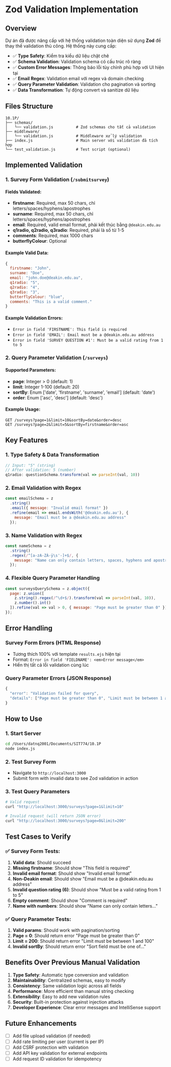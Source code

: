 # Zod Validation Implementation

## Overview
Dự án đã được nâng cấp với hệ thống validation toàn diện sử dụng **Zod** để thay thế validation thủ công. Hệ thống này cung cấp:

- ✅ **Type Safety**: Kiểm tra kiểu dữ liệu chặt chẽ
- ✅ **Schema Validation**: Validation schema có cấu trúc rõ ràng
- ✅ **Custom Error Messages**: Thông báo lỗi tùy chỉnh phù hợp với UI hiện tại
- ✅ **Email Regex**: Validation email với regex và domain checking
- ✅ **Query Parameter Validation**: Validation cho pagination và sorting
- ✅ **Data Transformation**: Tự động convert và sanitize dữ liệu

## Files Structure

```
10.1P/
├── schemas/
│   └── validation.js          # Zod schemas cho tất cả validation
├── middleware/
│   └── validation.js          # Middleware xử lý validation
├── index.js                   # Main server với validation đã tích hợp
└── test_validation.js         # Test script (optional)
```

## Implemented Validation

### 1. Survey Form Validation (`/submitsurvey`)

#### Fields Validated:
- **firstname**: Required, max 50 chars, chỉ letters/spaces/hyphens/apostrophes
- **surname**: Required, max 50 chars, chỉ letters/spaces/hyphens/apostrophes  
- **email**: Required, valid email format, phải kết thúc bằng `@deakin.edu.au`
- **q1radio, q2radio, q3radio**: Required, phải là số từ 1-5
- **comments**: Required, max 1000 chars
- **butterflyColour**: Optional

#### Example Valid Data:
```javascript
{
  firstname: "John",
  surname: "Doe", 
  email: "john.doe@deakin.edu.au",
  q1radio: "5",
  q2radio: "4", 
  q3radio: "3",
  butterflyColour: "blue",
  comments: "This is a valid comment."
}
```

#### Example Validation Errors:
- `Error in field 'FIRSTNAME': This field is required`
- `Error in field 'EMAIL': Email must be a @deakin.edu.au address`
- `Error in field 'SURVEY QUESTION #1': Must be a valid rating from 1 to 5`

### 2. Query Parameter Validation (`/surveys`)

#### Supported Parameters:
- **page**: Integer > 0 (default: 1)
- **limit**: Integer 1-100 (default: 20)  
- **sortBy**: Enum ['date', 'firstname', 'surname', 'email'] (default: 'date')
- **order**: Enum ['asc', 'desc'] (default: 'desc')

#### Example Usage:
```
GET /surveys?page=1&limit=10&sortBy=date&order=desc
GET /surveys?page=2&limit=5&sortBy=firstname&order=asc
```

## Key Features

### 1. Type Safety & Data Transformation
```javascript
// Input: "5" (string)  
// After validation: 5 (number)
q1radio: questionSchema.transform(val => parseInt(val, 10))
```

### 2. Email Validation with Regex
```javascript
const emailSchema = z
  .string()
  .email({ message: "Invalid email format" })
  .refine(email => email.endsWith('@deakin.edu.au'), {
    message: "Email must be a @deakin.edu.au address"
  });
```

### 3. Name Validation with Regex
```javascript
const nameSchema = z
  .string()
  .regex(/^[a-zA-ZÀ-ÿ\s'-]+$/, { 
    message: "Name can only contain letters, spaces, hyphens and apostrophes" 
  });
```

### 4. Flexible Query Parameter Handling
```javascript
const surveysQuerySchema = z.object({
  page: z.union([
    z.string().regex(/^\d+$/).transform(val => parseInt(val, 10)),
    z.number().int()
  ]).refine(val => val > 0, { message: "Page must be greater than 0" })
});
```

## Error Handling

### Survey Form Errors (HTML Response)
- Tương thích 100% với template `results.ejs` hiện tại
- Format: `Error in field 'FIELDNAME': <em>Error message</em>`
- Hiển thị tất cả lỗi validation cùng lúc

### Query Parameter Errors (JSON Response)  
```javascript
{
  "error": "Validation failed for query",
  "details": ["Page must be greater than 0", "Limit must be between 1 and 100"]
}
```

## How to Use

### 1. Start Server
```bash
cd /Users/datnq2001/Documents/SIT774/10.1P
node index.js
```

### 2. Test Survey Form
- Navigate to `http://localhost:3000`
- Submit form with invalid data to see Zod validation in action

### 3. Test Query Parameters
```bash
# Valid request
curl "http://localhost:3000/surveys?page=1&limit=10"

# Invalid request (will return JSON error)
curl "http://localhost:3000/surveys?page=0&limit=200"
```

## Test Cases to Verify

### ✅ Survey Form Tests:
1. **Valid data**: Should succeed
2. **Missing firstname**: Should show "This field is required"  
3. **Invalid email format**: Should show "Invalid email format"
4. **Non-Deakin email**: Should show "Email must be a @deakin.edu.au address"
5. **Invalid question rating (6)**: Should show "Must be a valid rating from 1 to 5" 
6. **Empty comment**: Should show "Comment is required"
7. **Name with numbers**: Should show "Name can only contain letters..."

### ✅ Query Parameter Tests:
1. **Valid params**: Should work with pagination/sorting
2. **Page = 0**: Should return error "Page must be greater than 0"
3. **Limit = 200**: Should return error "Limit must be between 1 and 100"  
4. **Invalid sortBy**: Should return error "Sort field must be one of..."

## Benefits Over Previous Manual Validation

1. **Type Safety**: Automatic type conversion and validation
2. **Maintainability**: Centralized schemas, easy to modify
3. **Consistency**: Same validation logic across all fields
4. **Performance**: More efficient than manual string checking
5. **Extensibility**: Easy to add new validation rules
6. **Security**: Built-in protection against injection attacks
7. **Developer Experience**: Clear error messages and IntelliSense support

## Future Enhancements

- [ ] Add file upload validation (if needed)
- [ ] Add rate limiting per user (current is per IP)
- [ ] Add CSRF protection with validation
- [ ] Add API key validation for external endpoints
- [ ] Add request ID validation for idempotency